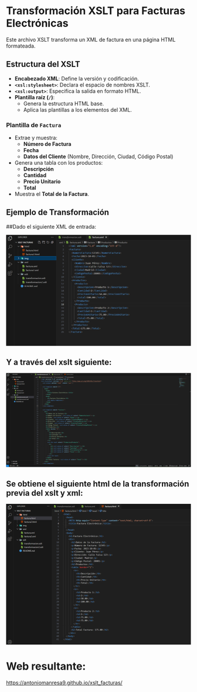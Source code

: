 # Transformación XSLT para Facturas Electrónicas

Este archivo XSLT transforma un XML de factura en una página HTML formateada.

## Estructura del XSLT

- **Encabezado XML**: Define la versión y codificación.
- **`<xsl:stylesheet>`**: Declara el espacio de nombres XSLT.
- **`<xsl:output>`**: Especifica la salida en formato HTML.
- **Plantilla raíz (`/`)**:
  - Genera la estructura HTML base.
  - Aplica las plantillas a los elementos del XML.

### Plantilla de `Factura`
- Extrae y muestra:
  - **Número de Factura**
  - **Fecha**
  - **Datos del Cliente** (Nombre, Dirección, Ciudad, Código Postal)
- Genera una tabla con los productos:
  - **Descripción**
  - **Cantidad**
  - **Precio Unitario**
  - **Total**
- Muestra el **Total de la Factura**.

## Ejemplo de Transformación

##Dado el siguiente XML de entrada:

![Captura formato XML](img/Captura%20xml.png)

## Y a través del xslt siguiente:
![Captura formato XSLT](img/Captura%20xslt.png)

## Se obtiene el siguiente html de la transformación previa del xslt y xml:

![Captura formato XSLT](img/Captura%20html.png)

# Web resultante:
https://antoniomanresa9.github.io/xslt_facturas/

